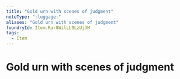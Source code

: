 ```yaml
---
title: "Gold urn with scenes of judgment"
noteType: ":luggage:"
aliases: "Gold urn with scenes of judgment"
foundryId: Item.Rar8WilLL9LzUj3M
tags:
  - Item
---
```


# Gold urn with scenes of judgment
